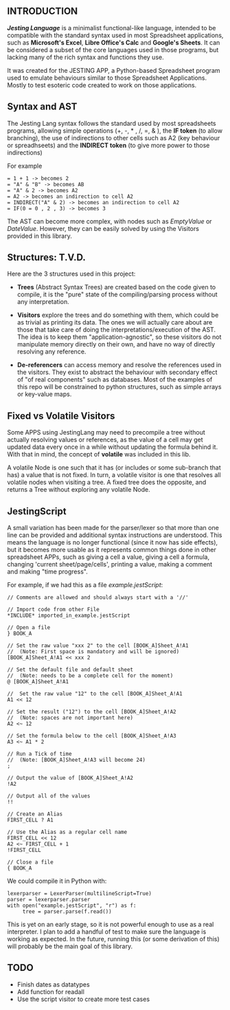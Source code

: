 ## INTRODUCTION

***Jesting Language*** is a minimalist functional-like 
language, intended to be compatible with the standard 
syntax used in most Spreadsheet applications, such as 
**Microsoft's Excel**, 
**Libre Office's Calc** and 
**Google's Sheets**. 
It can be considered a subset of the core languages used 
in those programs, but lacking many of the rich syntax and 
functions they use.

It was created for the JESTING APP, a Python-based 
Spreadsheet program used to emulate behaviours similar 
to those Spreadsheet Applications. Mostly to test 
esoteric code created to work on those applications.

## Syntax and AST

The Jesting Lang syntax follows the standard used by most
spreadsheets programs, allowing simple operations (+, -, *
, /, =, & ), the **IF token** (to allow branching), the use of 
indirections to other cells such as A2 (key behaviour or
spreadhseets) and the **INDIRECT token** (to give more power to 
those indirections)

For example

    = 1 + 1 -> becomes 2
    = "A" & "B" -> becomes AB
    = "A" & 2 -> becomes A2
    = A2 -> becomes an indirection to cell A2
    = INDIRECT("A" & 2) -> becomes an indirection to cell A2
    = IF(0 = 0 , 2 , 3) -> becomes 3

The AST can become more complex, with nodes such as 
*EmptyValue* or *DateValue*. However, they can be easily
solved by using the Visitors provided in this library.

## Structures: T.V.D.

Here are the 3 structures used in this project:

* **Trees** (Abstract Syntax Trees) are created based on the
  code given to compile, it is the "pure" state of the
  compiling/parsing process without any interpretation. 


* **Visitors** explore the trees and do something with them, 
  which could be as trivial as printing its data. The ones
  we will actually care about are those that take care of 
  doing the interpretations/execution of the AST. The idea 
  is to keep them "application-agnostic", so these visitors 
  do not manipulate memory directly on their own, and 
  have no way of directly resolving any reference.


* **De-referencers** can access memory and resolve the
  references used in the visitors. They exist to abstract
  the behaviour with secondary effect of "of real components" 
  such as databases. Most of the examples of this repo will
  be constrained to python structures, such as simple
  arrays or key-value maps.

## Fixed vs Volatile Visitors

Some APPS using JestingLang may need to precompile a tree 
without actually resolving values or references, as the 
value of a cell may get updated data every once in a while 
without updating the formula behind it. With that in mind,
the concept of **volatile** was included in this lib. 

A volatile Node is one such that it has (or includes or some 
sub-branch that has) a value that is not fixed. In turn, a 
volatile visitor is one that resolves all volatile nodes 
when visiting a tree. A fixed tree does the opposite, and 
returns a Tree without exploring any volatile Node. 


## JestingScript

A small variation has been made for the parser/lexer so
that more than one line can be provided and additional 
syntax instructions are understood. This means the 
language is no longer functional (since it now has side
effects), but it becomes more usable as it represents 
common things done in other spreadsheet APPs,
such as giving a cell a value, giving a cell a formula,
changing 'current sheet/page/cells', printing a value,
making a comment and making "time progress".

For example, if we had this as a file *example.jestScript*:

    // Comments are allowed and should always start with a '//'

    // Import code from other File
    *INCLUDE* imported_in_example.jestScript

    // Open a file
    } BOOK_A

    // Set the raw value "xxx 2" to the cell [BOOK_A]Sheet_A!A1
    //  (Note: First space is mandatory and will be ignored)
    [BOOK_A]Sheet_A!A1 << xxx 2

    // Set the default file and default sheet
    //  (Note: needs to be a complete cell for the moment)
    @ [BOOK_A]Sheet_A!A1

    //  Set the raw value "12" to the cell [BOOK_A]Sheet_A!A1
    A1 << 12

    // Set the result ("12") to the cell [BOOK_A]Sheet_A!A2 
    //  (Note: spaces are not important here)
    A2 <~ 12

    // Set the formula below to the cell [BOOK_A]Sheet_A!A3 
    A3 <~ A1 * 2

    // Run a Tick of time
    //  (Note: [BOOK_A]Sheet_A!A3 will become 24) 
    ;

    // Output the value of [BOOK_A]Sheet_A!A2 
    !A2

    // Output all of the values
    !!

    // Create an Alias
    FIRST_CELL ? A1

    // Use the Alias as a regular cell name
    FIRST_CELL << 12
    A2 <~ FIRST_CELL + 1
    !FIRST_CELL

    // Close a file
    { BOOK_A

We could compile it in Python with:

    lexerparser = LexerParser(multilineScript=True)
    parser = lexerparser.parser
    with open("example.jestScript", "r") as f:
         tree = parser.parse(f.read())

This is yet on an early stage, so it is not
powerful enough to use as a real interpreter. I plan to 
add a handful of test to make sure the language is working 
as expected. In the future, running this (or some derivation
of this) will probably be the main goal of this library.

## TODO

* Finish dates as datatypes
* Add function for readall
* Use the script visitor to create more test cases